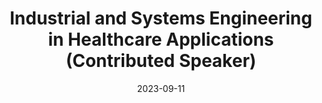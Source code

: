 ---
title: "Industrial and Systems Engineering in Healthcare Applications  (Contributed Speaker)"
collection: talks
type: "Tutorial"
permalink: /talks/2023-09-11-EPCC-Workshop
venue: "Healthcare Simulation Workshop at the El Paso community College"
date: 2023-09-11
location: "El Paso, Texas"
---